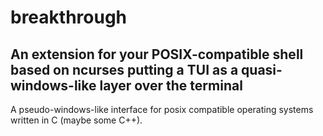 # breakthrough
## An extension for your POSIX-compatible shell based on ncurses putting a TUI as a quasi-windows-like layer over the terminal
A pseudo-windows-like interface for posix compatible operating systems written in C (maybe some C++).
